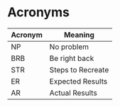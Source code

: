 # Acronyms

| Acronym  | Meaning  |
|----------|----------|
| NP  | No problem  |
| BRB  | Be right back  |
| STR | Steps to Recreate |
| ER | Expected Results |
| AR | Actual Results |
